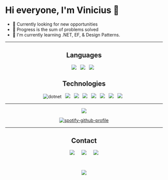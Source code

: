 # **Hi everyone, I'm Vinicius** 👋

- 🔭 Currently looking for new opportunities
 - 💭 Progress is the sum of problems solved
 - 🌱 I'm currently learning .NET, EF, & Design Patterns.

---

<div style="display: inline_block" align="center">

## **Languages**

  ![](https://img.shields.io/badge/C%23-239120?style=for-the-badge&logo=c-sharp&logoColor=white) &nbsp;
  ![](https://img.shields.io/badge/TypeScript-007ACC?style=for-the-badge&logo=typescript&logoColor=white) &nbsp;
  ![](https://img.shields.io/badge/JavaScript-F7DF1E?style=for-the-badge&logo=javascript&logoColor=black) &nbsp;

</div>

<div style="display: inline_block" align="center">
  
## **Technologies**

  ![dotnet](https://img.shields.io/badge/.NET-5C2D91?style=for-the-badge&logo=.net&logoColor=white) &nbsp;
  ![](https://img.shields.io/badge/Angular-DD0031?style=for-the-badge&logo=angular&logoColor=white) &nbsp;
  ![](https://img.shields.io/badge/Microsoft_SQL_Server-CC2927?style=for-the-badge&logo=microsoft-sql-server&logoColor=white) &nbsp;
  ![](https://img.shields.io/badge/GIT-E44C30?style=for-the-badge&logo=git&logoColor=white) &nbsp;
  ![](https://img.shields.io/badge/Trello-0052CC?style=for-the-badge&logo=trello&logoColor=white) &nbsp;
  ![](https://img.shields.io/badge/Figma-F24E1E?style=for-the-badge&logo=figma&logoColor=white) &nbsp;
  ![](https://img.shields.io/badge/Tailwind_CSS-38B2AC?style=for-the-badge&logo=tailwind-css&logoColor=white) &nbsp;
  ![](https://img.shields.io/badge/json%20web%20tokens-323330?style=for-the-badge&logo=json-web-tokens&logoColor=pink) &nbsp;

<div align="center">

---

  ![](https://github-readme-stats.vercel.app/api/top-langs/?username=vinivdev&theme=vue-dark&hide_border=true&include_all_commits=false&count_private=false&layout=compact)
  
  [![spotify-github-profile](https://spotify-github-profile.vercel.app/api/view?uid=smsnxcfcob1x0ndh80z621iyx&cover_image=true&theme=novatorem&bar_color=ffcc00&bar_color_cover=false)](https://spotify-github-profile.vercel.app/api/view?uid=smsnxcfcob1x0ndh80z621iyx&redirect=true)

</div>


<div>

---

 ## **Contact**
  
  [![](https://img.shields.io/badge/Gmail-D14836?style=for-the-badge&logo=gmail&logoColor=white)](mailto:vinivwk@gmail.com) &emsp;
  [![](https://img.shields.io/badge/LinkedIn-0077B5?style=for-the-badge&logo=linkedin&logoColor=white)](https://www.linkedin.com/in/vinicius-de-paula-silva-2614b5189/) &emsp;
  [![](https://img.shields.io/badge/Discord-7289DA?style=for-the-badge&logo=discord&logoColor=white)](https://discordapp.com/users/472209985393131522)
</div>
<br>
    





![](https://quotes-github-readme.vercel.app/api?type=horizontal&theme=dark)
